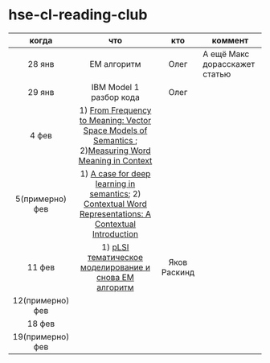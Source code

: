 # hse-cl-reading-club


|когда | что | кто | коммент |
|:-:|:-:|:-:|---|
| 28 янв | EM алгоритм | Олег | А ещё Макс дорасскажет статью |
| 29 янв | IBM Model 1 разбор кода | Олег |   |
|  4 фев | 1) [From Frequency to Meaning: Vector Space Models of Semantics ](https://jair.org/index.php/jair/article/view/10640); 2)[Measuring Word Meaning in Context](https://aclanthology.org/J13-3003.pdf) |   |   |
|  5(примерно) фев | 1) [A case for deep learning in semantics](https://arxiv.org/pdf/1809.03068.pdf); 2) [Contextual Word Representations: A Contextual Introduction](https://arxiv.org/pdf/1902.06006.pdf) |   |   |
|  11 фев | 1) [pLSI тематическое моделирование и снова EM алгоритм](https://arxiv.org/ftp/arxiv/papers/1301/1301.6705.pdf) |Яков Раскинд|   |
|  12(примерно) фев |   |   |   |
|  18 фев |   |   |   |
|  19(примерно) фев |   |   |   |
